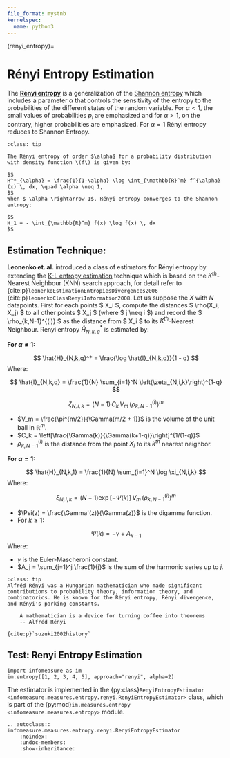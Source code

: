 ```yaml
---
file_format: mystnb
kernelspec:
  name: python3
---
```


(renyi_entropy)=
# Rényi Entropy Estimation

The [**Rényi entropy**](index.md#renyi-alpha-entropy) is a generalization of the [Shannon entropy](index.md#shannon-entropy) which includes a parameter $\alpha$ that controls the sensitivity of the entropy to the probabilities of the different states of the random variable.
For $\alpha < 1$, the small values of probabilities $p_i$ are emphasized and for $\alpha > 1$, on the contrary, higher probabilities are emphasized.
For $\alpha = 1$ Rényi entropy reduces to Shannon Entropy.
```{admonition} Rényi Entropy
:class: tip

The Rényi entropy of order $\alpha$ for a probability distribution with density function \(f\) is given by:

$$
H^*_{\alpha} = \frac{1}{1-\alpha} \log \int_{\mathbb{R}^m} f^{\alpha}(x) \, dx, \quad \alpha \neq 1,
$$
When $ \alpha \rightarrow 1$, Rényi entropy converges to the Shannon entropy:

$$
H_1 = - \int_{\mathbb{R}^m} f(x) \log f(x) \, dx
$$
```
## Estimation Technique:
**Leonenko et. al.** introduced a class of estimators for Rényi entropy by extending the [K-L entropy estimation](kozachenko_leonenko.md) technique which is based on the $K^{th}$-Nearest Neighbour (KNN) search approach, for detail refer to {cite:p}`leonenkoEstimationEntropiesDivergences2006` {cite:p}`leonenkoClassRenyiInformation2008`.
Let us suppose the $X$ with $N$ datapoints.
First for each points $ X_i $, compute the distances $ \rho(X_i, X_j) $ to all other points $ X_j $ (where $ j \neq i $) and record the $ \rho_{k,N-1}^{(i)} $ as the distance from $ X_i $ to its $K^{th}$-Nearest Neighbour.
Renyi entropy $\hat{H}_{N,k,q}^*$ is estimated by:

**For $\alpha \neq 1$:**

$$
\hat{H}_{N,k,q}^* = \frac{\log \hat{I}_{N,k,q}}{1 - q}
$$
Where:

$$
\hat{I}_{N,k,q} = \frac{1}{N} \sum_{i=1}^N \left(\zeta_{N,i,k}\right)^{1-q}
$$

$$
\zeta_{N,i,k} = (N-1) \, C_k \, V_m \, \left(\rho_{k,N-1}^{(i)}\right)^m
$$

- $V_m = \frac{\pi^{m/2}}{\Gamma(m/2 + 1)}$ is the volume of the unit ball in $\mathbb{R}^m$.
- $C_k = \left[\frac{\Gamma(k)}{\Gamma(k+1-q)}\right]^{1/(1-q)}$
- $\rho_{k,N-1}^{(i)}$ is the distance from the point $X_i$ to its $k^{th}$ nearest neighbor.

**For $\alpha = 1$:**

$$
\hat{H}_{N,k,1} = \frac{1}{N} \sum_{i=1}^N \log \xi_{N,i,k}
$$
Where:

$$
\xi_{N,i,k} = (N-1) \exp[-\Psi(k)] \, V_m \, \left(\rho_{k,N-1}^{(i)}\right)^m
$$

- $\Psi(z) = \frac{\Gamma'(z)}{\Gamma(z)}$ is the digamma function.
- For $k \geq 1$:

$$
\Psi(k) = -\gamma + A_{k-1}
$$
Where:

- $\gamma$ is the Euler-Mascheroni constant.
- $A_j = \sum_{j=1}^j \frac{1}{j}$ is the sum of the harmonic series up to $j$.


```{admonition} Alfréd Rényi (1921–1970)
:class: tip
Alfréd Rényi was a Hungarian mathematician who made significant contributions to probability theory, information theory, and combinatorics. He is known for the Rényi entropy, Rényi divergence, and Rényi's parking constants.

    A mathematician is a device for turning coffee into theorems
    -- Alfréd Rényi

{cite:p}`suzuki2002history`
```
## Test: Renyi Entropy Estimation

```{code-cell}
import infomeasure as im
im.entropy([1, 2, 3, 4, 5], approach="renyi", alpha=2)
```


The estimator is implemented in the {py:class}`RenyiEntropyEstimator <infomeasure.measures.entropy.renyi.RenyiEntropyEstimator>` class,
which is part of the {py:mod}`im.measures.entropy <infomeasure.measures.entropy>` module.

```{eval-rst}
.. autoclass:: infomeasure.measures.entropy.renyi.RenyiEntropyEstimator
    :noindex:
    :undoc-members:
    :show-inheritance:
```
